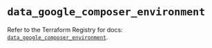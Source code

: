 # `data_google_composer_environment`

Refer to the Terraform Registry for docs: [`data_google_composer_environment`](https://registry.terraform.io/providers/hashicorp/google/6.49.1/docs/data-sources/composer_environment).
